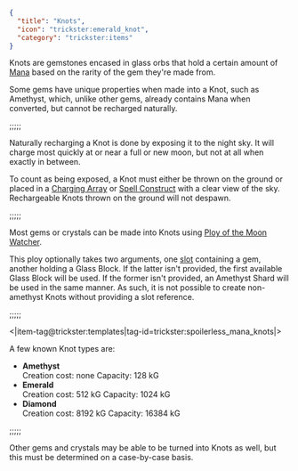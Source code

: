 ```json
{
  "title": "Knots",
  "icon": "trickster:emerald_knot",
  "category": "trickster:items"
}
```

Knots are gemstones encased in glass orbs that hold a certain
amount of [Mana](^trickster:concepts/mana) based on the rarity of the gem they're made from.


Some gems have unique properties when made into a Knot, such as Amethyst,
which, unlike other gems, already contains Mana when converted,
but cannot be recharged naturally.

;;;;;

Naturally recharging a Knot is done by exposing it to the night sky.
It will charge most quickly at or near a full or new moon, but not at all when exactly in between.


To count as being exposed, a Knot must either be thrown on the ground or placed in a 
[Charging Array](^trickster:items/charging_array) or [Spell Construct](^trickster:items/spell_construct) 
with a clear view of the sky.
Rechargeable Knots thrown on the ground will not despawn.

;;;;;

Most gems or crystals can be made into Knots using
[Ploy of the Moon Watcher](^trickster:ploys/mana#2).


This ploy optionally takes two arguments, 
one [slot](^trickster:delusions_ingresses/inventory#4) containing a gem, another holding a Glass Block.
If the latter isn't provided, the first available Glass Block will be used.
If the former isn't provided, an Amethyst Shard will be used in the same manner. 
As such, it is not possible to create non-amethyst Knots without providing a slot reference.

;;;;;

<|item-tag@trickster:templates|tag-id=trickster:spoilerless_mana_knots|>

A few known Knot types are:

- __Amethyst__\
Creation cost: none
Capacity: 128 kG
- __Emerald__\
Creation cost: 512 kG 
Capacity: 1024 kG
- __Diamond__\
Creation cost: 8192 kG
Capacity: 16384 kG

;;;;;

Other gems and crystals may be able to be turned into Knots as well, 
but this must be determined on a case-by-case basis.
